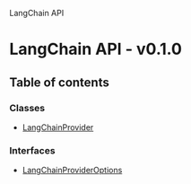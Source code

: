 LangChain API

# LangChain API - v0.1.0

## Table of contents

### Classes

- [LangChainProvider](/robota/api-reference/langchain/classes/LangChainProvider)

### Interfaces

- [LangChainProviderOptions](/robota/api-reference/langchain/interfaces/LangChainProviderOptions)
